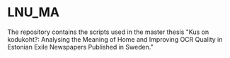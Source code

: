 # LNU_MA
The repository contains the scripts used in the master thesis "Kus on kodukoht?: Analysing the Meaning of Home and Improving OCR Quality in Estonian Exile Newspapers Published in Sweden."

